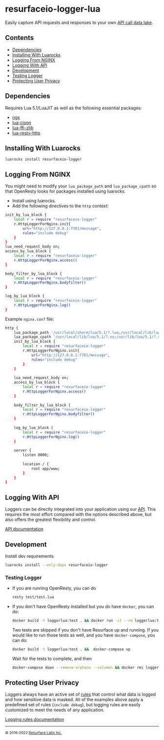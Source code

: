 # resurfaceio-logger-lua
Easily capture API requests and responses to your own <a href="https://resurface.io">API call data lake</a>.

## Contents

<ul>
<li><a href="#dependencies">Dependencies</a></li>
<li><a href="#installing_with_luarocks">Installing With Luarocks</a></li>
<li><a href="#logging_from_nginx">Logging From NGINX</a></li>
<li><a href="#logging_with_api">Logging With API</a></li>
<li><a href="#development">Development</a></li>
<li><a href="#tests">Testing Logger</a></li>
<li><a href="#privacy">Protecting User Privacy</a></li>
</ul>

<a name="dependencies"/>

## Dependencies
Requires Lua 5.1/LuaJIT as well as the following essential packages:
- [ngx](https://github.com/openresty/lua-nginx-module#introduction)
- [lua-cjson](https://www.kyne.com.au/~mark/software/lua-cjson.php)
- [lua-ffi-zlib](https://github.com/hamishforbes/lua-ffi-zlib)
- [lua-resty-http](https://github.com/ledgetech/lua-resty-http)

<a name="installing_with_luarocks"/>

## Installing With Luarocks

```
luarocks install resurfaceio-logger
```

<a name="logging_from_nginx"/>

## Logging From NGINX
You might need to modify your `lua_package_path` and `lua_package_cpath` so that OpenResty looks for packages installed using luarocks.

- Install using luarocks.
- Add the following directives to the `http` context:

```bash
init_by_lua_block {
    local r = require "resurfaceio-logger"
    r.HttpLoggerForNginx.init{
        url="http://127.0.0.1:7701/message",
        rules="include debug"
    }
}
lua_need_request_body on;
access_by_lua_block {
    local r = require "resurfaceio-logger"
    r.HttpLoggerForNginx.access()
}

body_filter_by_lua_block {
    local r = require "resurfaceio-logger"
    r.HttpLoggerForNginx.bodyfilter()
}

log_by_lua_block {
    local r = require "resurfaceio-logger"
    r.HttpLoggerForNginx.log()
}
```

Example `nginx.conf` file:

```bash
http {
    lua_package_path '/usr/local/share/lua/5.1/?.lua;/usr/local/lib/lua/5.1/?.lua;/home/pepper/.luarocks/share/lua/5.1/?.lua;'
    lua_package_cpath '/usr/local/lib/lua/5.1/?.so;/usr/lib/lua/5.1/?.so;/home/pepper/.luarocks/lib/lua/5.1/?.so;'
    init_by_lua_block {
        local r = require "resurfaceio-logger"
        r.HttpLoggerForNginx.init{
            url="http://127.0.0.1:7701/message",
            rules="include debug"
        }
    }
    
    lua_need_request_body on;
    access_by_lua_block {
        local r = require "resurfaceio-logger"
        r.HttpLoggerForNginx.access()
    }
    
    body_filter_by_lua_block {
        local r = require "resurfaceio-logger"
        r.HttpLoggerForNginx.bodyfilter()
    }
    
    log_by_lua_block {
        local r = require "resurfaceio-logger"
        r.HttpLoggerForNginx.log()
    }
    
    server {
        listen 8000;
        
        location / {
            root app/www;
        }
    }
}
```
<a name="logging_with_api"/>

## Logging With API

Loggers can be directly integrated into your application using our [API](API.md). This requires the most effort compared with
the options described above, but also offers the greatest flexibility and control.

[API documentation](API.md)

<a name="development"/>

## Development
Install dev requirements.

```bash
luarocks install --only-deps resurfaceio-logger
```

<a name="tests"/>

### Testing Logger
- If you are running OpenResty, you can do
  ```bash
  resty test/test.lua
  ```
- If you don't have OpenResty installed but you do have `docker`, you can do:
  ```bash
  docker build -t loggerlua:test . && docker run -it --rm loggerlua:test
  ```
  
  Two tests are skipped if you don't have Resurface up and running. If you would like to run those tests as well, and you have `docker-compose`, you can do:
  ```bash
  docker build -t loggerlua:test . &&  docker-compose up
  ```
  Wait for the tests to complete, and then
  ```bash
  docker-compose down --remove-orphans --volumes && docker rmi loggerlua:test
  ```
<a name="privacy"/>

## Protecting User Privacy

Loggers always have an active set of <a href="https://resurface.io/rules.html">rules</a> that control what data is logged
and how sensitive data is masked. All of the examples above apply a predefined set of rules (`include debug`),
but logging rules are easily customized to meet the needs of any application.

<a href="https://resurface.io/rules.html">Logging rules documentation</a>

---
<small>&copy; 2016-2022 <a href="https://resurface.io">Resurface Labs Inc.</a></small>
